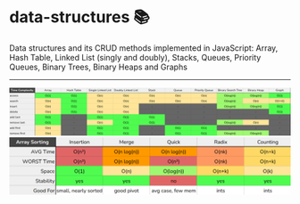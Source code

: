 # data-structures 📚

Data structures and its CRUD methods implemented in JavaScript: Array, Hash Table, Linked List (singly and doubly), Stacks, Queues, Priority Queues, Binary Trees, Binary Heaps and Graphs

---

<img src="assets/data_structures.png">
<img src="assets/algorithms.png">
